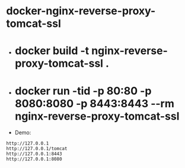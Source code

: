 # docker-nginx-reverse-proxy-tomcat-ssl

- # docker build -t nginx-reverse-proxy-tomcat-ssl .
- # docker run -tid -p 80:80 -p 8080:8080 -p 8443:8443 --rm nginx-reverse-proxy-tomcat-ssl
- Demo:


```
http://127.0.0.1
http://127.0.0.1/tomcat
http://127.0.0.1:8443
http://127.0.0.1:8080
```
